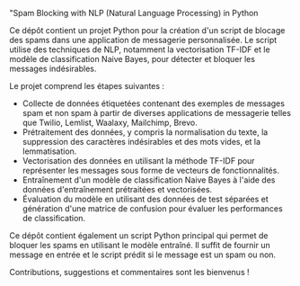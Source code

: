 "Spam Blocking with NLP (Natural Language Processing) in Python

Ce dépôt contient un projet Python pour la création d'un script de blocage des spams dans une application de messagerie personnalisée. Le script utilise des techniques de NLP, notamment la vectorisation TF-IDF et le modèle de classification Naive Bayes, pour détecter et bloquer les messages indésirables.

Le projet comprend les étapes suivantes :
- Collecte de données étiquetées contenant des exemples de messages spam et non spam à partir de diverses applications de messagerie telles que Twilio, Lemlist, Waalaxy, Mailchimp, Brevo.
- Prétraitement des données, y compris la normalisation du texte, la suppression des caractères indésirables et des mots vides, et la lemmatisation.
- Vectorisation des données en utilisant la méthode TF-IDF pour représenter les messages sous forme de vecteurs de fonctionnalités.
- Entraînement d'un modèle de classification Naive Bayes à l'aide des données d'entraînement prétraitées et vectorisées.
- Évaluation du modèle en utilisant des données de test séparées et génération d'une matrice de confusion pour évaluer les performances de classification.

Ce dépôt contient également un script Python principal qui permet de bloquer les spams en utilisant le modèle entraîné. Il suffit de fournir un message en entrée et le script prédit si le message est un spam ou non.

Contributions, suggestions et commentaires sont les bienvenus !
